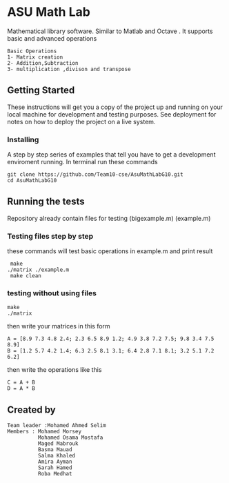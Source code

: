 # ASU Math Lab

Mathematical library software. Similar to Matlab and Octave . It supports basic and advanced operations 
```
Basic Operations
1- Matrix creation
2- Addition,Subtraction
3- multiplication ,divison and transpose
```

## Getting Started

These instructions will get you a copy of the project up and running on your local machine for development and testing purposes. See deployment for notes on how to deploy the project on a live system.


### Installing

A step by step series of examples that tell you have to get a development enviroment running.
In terminal run these commands


```
git clone https://github.com/Team10-cse/AsuMathLabG10.git
cd AsuMathLabG10

```

## Running the tests

Repository already contain files for testing (bigexample.m) (example.m)

### Testing files step by step

these commands will test basic  operations in example.m and print result 

```
 make 
./matrix ./example.m
 make clean
```
### testing without using files

```
make 
./matrix 
```
then write your matrices in this form 
```
A = [8.9 7.3 4.8 2.4; 2.3 6.5 8.9 1.2; 4.9 3.8 7.2 7.5; 9.8 3.4 7.5 8.9]
B = [1.2 5.7 4.2 1.4; 6.3 2.5 8.1 3.1; 6.4 2.8 7.1 8.1; 3.2 5.1 7.2 6.2]
```
then write the operations like this 
```
C = A + B 
D = A * B 

```


## Created by 
```
Team leader :Mohamed Ahmed Selim
Members : Mohamed Morsey 
          Mohamed Osama Mostafa
          Maged Mabrouk
          Basma Mauad
          Salma Khaled 
          Amira Ayman
          Sarah Hamed
          Roba Medhat
```

